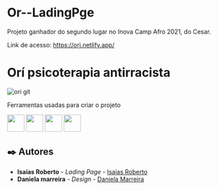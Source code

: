 # Or--LadingPge
Projeto ganhador do segundo lugar no Inova Camp Afro 2021, do Cesar.

Link de acesso: https://orj.netlify.app/

# Orí psicoterapia antirracista

![ori git](https://user-images.githubusercontent.com/76740216/131010630-32226000-4ae9-4a0e-86b3-78f2a3383457.png)



Ferramentas usadas para criar o projeto

<p>
<img src="https://cdn.jsdelivr.net/gh/devicons/devicon/icons/html5/html5-original.svg" height="40" width="40">
 <img src="https://cdn.jsdelivr.net/gh/devicons/devicon/icons/bootstrap/bootstrap-plain-wordmark.svg" height="40" width="40"> 
 <img src="https://cdn.jsdelivr.net/gh/devicons/devicon/icons/css3/css3-original.svg" height="40" width="40">
  <img src="https://cdn.jsdelivr.net/gh/devicons/devicon/icons/figma/figma-original.svg" height="40" width="40">
</p>


## ✒️ Autores



* **Isaías Roberto** - *Lading Page* - [Isaias Roberto](https://github.com/anidio)
* **Daniela marreira** - *Design* - [Daniela Marreira](https://github.com/danismarreira)




